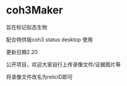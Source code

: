 # coh3Maker

旨在标记拟态生物

配合特供版coh3 status desktop 使用

更新日期2.20

公开项目，欢迎大家自行上传录像文件/证据图片等

将录像文件改名为relicID即可